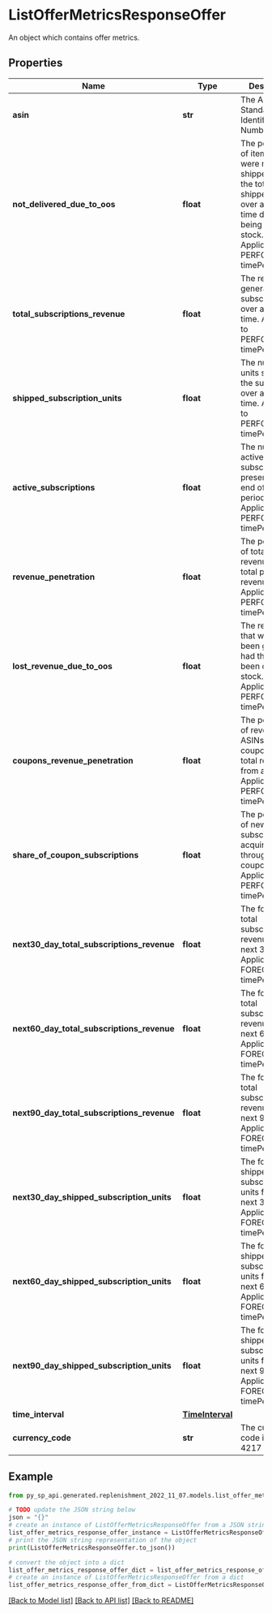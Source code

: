# ListOfferMetricsResponseOffer

An object which contains offer metrics.

## Properties

Name | Type | Description | Notes
------------ | ------------- | ------------- | -------------
**asin** | **str** | The Amazon Standard Identification Number (ASIN). | [optional] 
**not_delivered_due_to_oos** | **float** | The percentage of items that were not shipped out of the total shipped units over a period of time due to being out of stock. Applicable to PERFORMANCE timePeriodType. | [optional] 
**total_subscriptions_revenue** | **float** | The revenue generated from subscriptions over a period of time. Applicable to PERFORMANCE timePeriodType. | [optional] 
**shipped_subscription_units** | **float** | The number of units shipped to the subscribers over a period of time. Applicable to PERFORMANCE timePeriodType. | [optional] 
**active_subscriptions** | **float** | The number of active subscriptions present at the end of the period. Applicable to PERFORMANCE timePeriodType. | [optional] 
**revenue_penetration** | **float** | The percentage of total program revenue out of total product revenue. Applicable to PERFORMANCE timePeriodType. | [optional] 
**lost_revenue_due_to_oos** | **float** | The revenue that would have been generated had there not been out of stock. Applicable to PERFORMANCE timePeriodType. | [optional] 
**coupons_revenue_penetration** | **float** | The percentage of revenue from ASINs with coupons out of total revenue from all ASINs. Applicable to PERFORMANCE timePeriodType. | [optional] 
**share_of_coupon_subscriptions** | **float** | The percentage of new subscriptions acquired through coupons. Applicable to PERFORMANCE timePeriodType. | [optional] 
**next30_day_total_subscriptions_revenue** | **float** | The forecasted total subscription revenue for the next 30 days. Applicable to FORECAST timePeriodType. | [optional] 
**next60_day_total_subscriptions_revenue** | **float** | The forecasted total subscription revenue for the next 60 days. Applicable to FORECAST timePeriodType. | [optional] 
**next90_day_total_subscriptions_revenue** | **float** | The forecasted total subscription revenue for the next 90 days. Applicable to FORECAST timePeriodType. | [optional] 
**next30_day_shipped_subscription_units** | **float** | The forecasted shipped subscription units for the next 30 days. Applicable to FORECAST timePeriodType. | [optional] 
**next60_day_shipped_subscription_units** | **float** | The forecasted shipped subscription units for the next 60 days. Applicable to FORECAST timePeriodType. | [optional] 
**next90_day_shipped_subscription_units** | **float** | The forecasted shipped subscription units for the next 90 days. Applicable to FORECAST timePeriodType. | [optional] 
**time_interval** | [**TimeInterval**](TimeInterval.md) |  | [optional] 
**currency_code** | **str** | The currency code in ISO 4217 format. | [optional] 

## Example

```python
from py_sp_api.generated.replenishment_2022_11_07.models.list_offer_metrics_response_offer import ListOfferMetricsResponseOffer

# TODO update the JSON string below
json = "{}"
# create an instance of ListOfferMetricsResponseOffer from a JSON string
list_offer_metrics_response_offer_instance = ListOfferMetricsResponseOffer.from_json(json)
# print the JSON string representation of the object
print(ListOfferMetricsResponseOffer.to_json())

# convert the object into a dict
list_offer_metrics_response_offer_dict = list_offer_metrics_response_offer_instance.to_dict()
# create an instance of ListOfferMetricsResponseOffer from a dict
list_offer_metrics_response_offer_from_dict = ListOfferMetricsResponseOffer.from_dict(list_offer_metrics_response_offer_dict)
```
[[Back to Model list]](../README.md#documentation-for-models) [[Back to API list]](../README.md#documentation-for-api-endpoints) [[Back to README]](../README.md)


